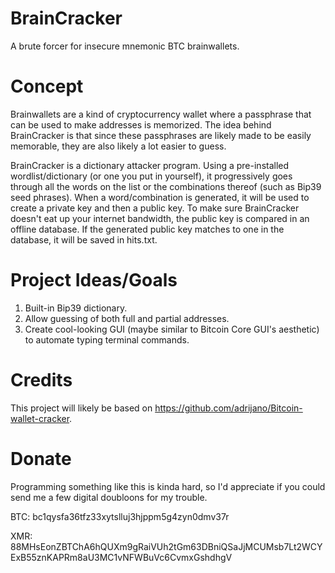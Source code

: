 # BrainCracker
A brute forcer for insecure mnemonic BTC brainwallets.

# Concept
Brainwallets are a kind of cryptocurrency wallet where a passphrase that can be used to make addresses is memorized. The idea behind BrainCracker is that since these passphrases are likely made to be easily memorable, they are also likely a lot easier to guess.

BrainCracker is a dictionary attacker program. Using a pre-installed wordlist/dictionary (or one you put in yourself), it progressively goes through all the words on the list or the combinations thereof (such as Bip39 seed phrases). When a word/combination is generated, it will be used to create a private key and then a public key. To make sure BrainCracker doesn't eat up your internet bandwidth, the public key is compared in an offline database. If the generated public key matches to one in the database, it will be saved in hits.txt.

# Project Ideas/Goals
1. Built-in Bip39 dictionary.
2. Allow guessing of both full and partial addresses.
3. Create cool-looking GUI (maybe similar to Bitcoin Core GUI's aesthetic) to automate typing terminal commands.

# Credits
This project will likely be based on https://github.com/adrijano/Bitcoin-wallet-cracker.

# Donate
Programming something like this is kinda hard, so I'd appreciate if you could send me a few digital doubloons for my trouble.

BTC: bc1qysfa36tfz33xytslluj3hjppm5g4zyn0dmv37r

XMR: 88MHsEonZBTChA6hQUXm9gRaiVUh2tGm63DBniQSaJjMCUMsb7Lt2WCYExB55znKAPRm8aU3MC1vNFWBuVc6CvmxGshdhgV
